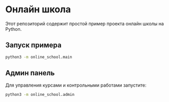 # Онлайн школа

Этот репозиторий содержит простой пример проекта онлайн школы на Python.

## Запуск примера

```bash
python3 -m online_school.main
```

## Админ панель

Для управления курсами и контрольными работами запустите:

```bash
python3 -m online_school.admin
```


